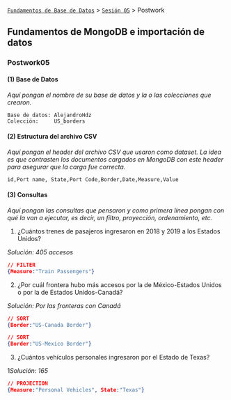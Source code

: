 [`Fundamentos de Base de Datos`](../../Readme.md) > [`Sesión 05`](../Readme.md) > Postwork
## Fundamentos de MongoDB e importación de datos
### Postwork05

#### (1) Base de Datos

*Aquí pongan el nombre de su base de datos y la o las colecciones que crearon.*

```
Base de datos: AlejandroHdz
Colección:     US_borders
```

#### (2) Estructura del archivo CSV

*Aquí pongan el header del archivo CSV que usaron como dataset. La idea es que contrasten los documentos cargados en MongoDB con este header para asegurar que la carga fue correcta.*

```
id,Port name, State,Port Code,Border,Date,Measure,Value
```

#### (3) Consultas

*Aquí pongan las consultas que pensaron y como primera línea pongan con qué la van a ejecutar, es decir, un filtro, proyección, ordenamiento, etc.*

1. ¿Cuántos trenes de pasajeros ingresaron en 2018 y 2019 a los Estados Unidos?

*Solución: 405 accesos*

```json
// FILTER
{Measure:"Train Passengers"}
```

2. ¿Por cuál frontera hubo más accesos por la de México-Estados Unidos o por la de Estados Unidos-Canadá?

*Solución: Por las fronteras con Canadá*

```json
// SORT
{Border:"US-Canada Border"}
```

```json
// SORT
{Border:"US-Mexico Border"}
```

3. ¿Cuántos vehículos personales ingresaron por el Estado de Texas?

1*Solución: 165*

```json
// PROJECTION
{Measure:"Personal Vehicles", State:"Texas"}
```
